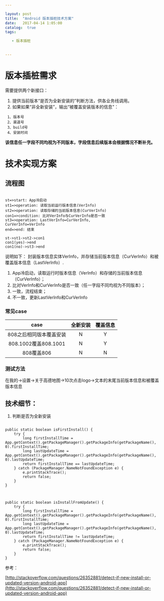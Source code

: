 ```yaml
---

layout: post
title:  "Android 版本插桩技术方案"
date:   2017-04-14 1:05:00
catalog:  true
tags:

   - 版本插桩
    
   
---
```

# 版本插桩需求
需要提供两个新接口：

1. 提供当前版本“是否为全新安装的”判断方法，供各业务线调用。
2. 如果如果“非全新安装”，输出“被覆盖安装版本的信息”：

>
     1、版本号
     2、渠道号
     3、build号
     4、安装时间
     

**该信息任一字段不同均视为不同版本，字段信息后续版本会根据情况不断补充。**

# 技术实现方案

## 流程图

```flow

st=>start: App冷启动
st1=>operation: 读取当前运行版本信息(VerInfo)
st2=>operation: 读取存储的当前版本信息(CurVerInfo)
con1=>condition: 比对VerInfo与CurVerInfo是否一致
st3=>operation: LastVerInfo=CurVerInfo,
CurVerInfo=VerInfo
end=>end: 结束

st->st1->st2->con1
con1(yes)->end
con1(no)->st3->end
```

说明如下：
封装版本信息实体VerInfo，并存储当前版本信息（CurVerInfo）和被覆盖版本信息（LastVerInfo）.

1. App冷启动，读取运行时版本信息（VerInfo）和存储的当前版本信息（CurVerInfo）；
2. 比对VerInfo和CurVerInfo是否一致（任一字段不同均视为不同版本）；
3. 一致，流程结束；
4. 不一致，更新LastVerInfo和CurVerInfo


### 常见case

| case | 全新安装 | 覆盖信息 |
| :-: | :-: | :-: |
| 808之后相同版本覆盖安装 | N | Y |
| 808.1002覆盖808.1001 | N | Y |
| 808覆盖806 | N | N |


### 测试方法

在我的->设置->关于高德地图->10次点击logo->文本的末尾当前版本信息和被覆盖版本信息

## 技术细节：

1. 判断是否为全新安装


```

public static boolean isFirstInstall() {
    try {
        long firstInstallTime =   App.getContext().getPackageManager().getPackageInfo(getPackageName(), 0).firstInstallTime;
        long lastUpdateTime = App.getContext().getPackageManager().getPackageInfo(getPackageName(), 0).lastUpdateTime;
        return firstInstallTime == lastUpdateTime;
    } catch (PackageManager.NameNotFoundException e) {
        e.printStackTrace();
        return false;
    }
}



public static boolean isInstallFromUpdate() {
    try {
        long firstInstallTime =   App.getContext().getPackageManager().getPackageInfo(getPackageName(), 0).firstInstallTime;
        long lastUpdateTime = App.getContext().getPackageManager().getPackageInfo(getPackageName(), 0).lastUpdateTime;
        return firstInstallTime != lastUpdateTime;
    } catch (PackageManager.NameNotFoundException e) {
        e.printStackTrace();
        return false;
    }
}
```

参考：

[http://stackoverflow.com/questions/26352881/detect-if-new-install-or-updated-version-android-app](http://stackoverflow.com/questions/26352881/detect-if-new-install-or-updated-version-android-app)

